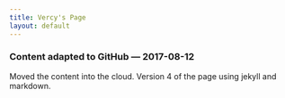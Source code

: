 ```yaml
---
title: Vercy's Page
layout: default
---
```


### Content adapted to GitHub &mdash; 2017-08-12
Moved the content into the cloud. Version 4 of the page using jekyll and markdown.

